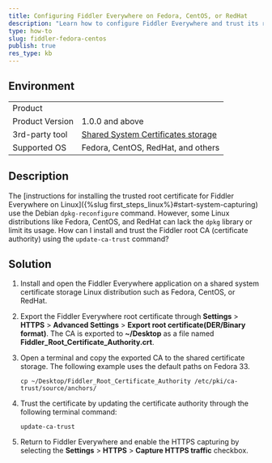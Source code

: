 ```yaml
---
title: Configuring Fiddler Everywhere on Fedora, CentOS, or RedHat
description: "Learn how to configure Fiddler Everywhere and trust its root certificate on Fedora, CentOS, RedHat, or any other Linux distribution that uses a shared system certificate storage."
type: how-to
slug: fiddler-fedora-centos
publish: true
res_type: kb
---
```



## Environment

|   |   |
|---|---|
| Product   |
| Product Version | 1.0.0 and above  |
| 3rd-party tool | [Shared System Certificates storage](https://docs.fedoraproject.org/en-US/quick-docs/using-shared-system-certificates/) |
| Supported OS | Fedora, CentOS, RedHat, and others |

## Description

The [instructions for installing the trusted root certificate for Fiddler Everywhere on Linux]({%slug first_steps_linux%}#start-system-capturing) use the Debian `dpkg-reconfigure` command. However, some Linux distributions like Fedora, CentOS, and RedHat can lack the `dpkg` library or limit its usage. How can I install and trust the Fiddler root CA (certificate authority) using the `update-ca-trust` command?

## Solution

1. Install and open the Fiddler Everywhere application on a shared system certificate storage Linux distribution such as Fedora, CentOS, or RedHat.

1. Export the Fiddler Everywhere root certificate through __Settings__ > __HTTPS__ > __Advanced Settings__ > **Export root certificate(DER/Binary format)**. The CA is exported to **~/Desktop** as a file named **Fiddler_Root_Certificate_Authority.crt**.

1. Open a terminal and copy the exported CA to the shared certificate storage. The following example uses the default paths on Fedora 33.

    ```
    cp ~/Desktop/Fiddler_Root_Certificate_Authority /etc/pki/ca-trust/source/anchors/
    ```

1. Trust the certificate by updating the certificate authority through the following terminal command:

    ```
    update-ca-trust
    ```

1. Return to Fiddler Everywhere and enable the HTTPS capturing by selecting the __Settings__ > __HTTPS__ > __Capture HTTPS traffic__ checkbox.
